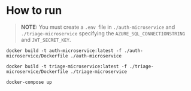 # How to run

> **NOTE:** You must create a `.env `file in `./auth-microservice` and `./triage-microservice` specifying the `AZURE_SQL_CONNECTIONSTRING` and `JWT_SECRET_KEY`.

```
docker build -t auth-microservice:latest -f ./auth-microservice/Dockerfile ./auth-microservice
```

```
docker build -t triage-microservice:latest -f ./triage-microservice/Dockerfile ./triage-microservice
```

```
docker-compose up
```